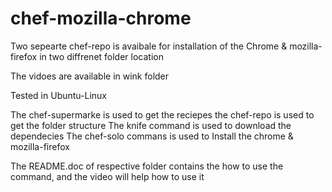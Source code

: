 chef-mozilla-chrome
===================
Two sepearte chef-repo is avaibale for installation of the Chrome & mozilla-firefox in two diffrenet folder location

The vidoes are available in wink folder

Tested in Ubuntu-Linux

The chef-supermarke is used to get the reciepes
the chef-repo is used to get the folder structure
The knife command is used to download the dependecies
The chef-solo commans is used to Install the chrome & mozilla-firefox

The README.doc of respective folder contains the how to use the command, and the video will help how to use it

